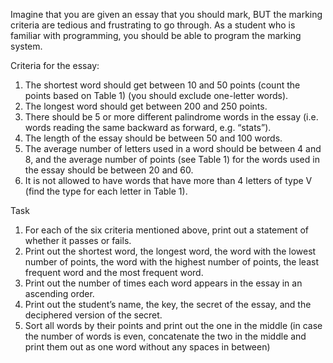Imagine that you are given an essay that you should mark, BUT the marking criteria are tedious and frustrating to go through. As a student who is familiar with programming, you should be able to program the marking system.

Criteria for the essay:
1. The shortest word should get between 10 and 50 points (count the points based on Table 1)
(you should exclude one-letter words).
2. The longest word should get between 200 and 250 points.
3. There should be 5 or more different palindrome words in the essay (i.e. words reading the same backward as forward, e.g. “stats”).
4. The length of the essay should be between 50 and 100 words.
5. The average number of letters used in a word should be between 4 and 8, and the average number of points (see Table 1) for the words used in the essay should be between 20 and 60.
6. It is not allowed to have words that have more than 4 letters of type V (find the type for each letter in Table 1).

Task
1. For each of the six criteria mentioned above, print out a statement of whether it passes or fails.
2. Print out the shortest word, the longest word, the word with the lowest number of points, the word with the highest number of points, the least frequent word and the most frequent word.
3. Print out the number of times each word appears in the essay in an ascending order.
4. Print out the student’s name, the key, the secret of the essay, and the deciphered version of the secret.
5. Sort all words by their points and print out the one in the middle (in case the number of words is even, concatenate the two in the middle and print them out as one word without any spaces in between)
